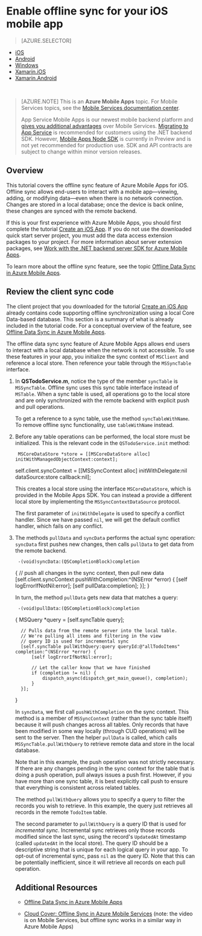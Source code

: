 <properties
    pageTitle="Enable offline sync for your Azure Mobile App (iOS)"
    description="Learn how to use App Service Mobile Apps to cache and sync offline data in your iOS application"
    documentationCenter="ios"
    authors="krisragh"
    manager="dwrede"
    editor=""
    services="app-service\mobile"/>

<tags
    ms.service="app-service-mobile"
    ms.workload="mobile"
    ms.tgt_pltfrm="mobile-ios"
    ms.devlang="objective-c"
    ms.topic="article"
    ms.date="12/01/2015"
    ms.author="krisragh"/>

# Enable offline sync for your iOS mobile app
> [AZURE.SELECTOR]
- [iOS](../articles/app-service-mobile-ios-get-started-offline-data.md)
- [Android](../articles/app-service-mobile-android-get-started-offline-data.md)
- [Windows](../articles/app-service-mobile-windows-store-dotnet-get-started-offline-data.md)
- [Xamarin.iOS](../articles/app-service-mobile-xamarin-ios-get-started-offline-data.md)
- [Xamarin.Android](../articles/app-service-mobile-xamarin-android-get-started-offline-data.md)


&nbsp;  
>[AZURE.NOTE] This is an **Azure Mobile Apps** topic. For Mobile Services topics, see the [Mobile Services documentation center](/documentation/services/mobile-services/).
>
>App Service Mobile Apps is our newest mobile backend platform and [gives you additional advantages](app-service-mobile-value-prop-migration-from-mobile-services.md) over Mobile Services. [Migrating to App Service](app-service-mobile-migrating-from-mobile-services.md) is  recommended for customers using the .NET backend SDK. However, [Mobile Apps Node SDK](https://github.com/azure/azure-mobile-apps-node) is currently in Preview and is not yet recommended for production use. SDK and API contracts are subject to change within minor version releases.


## Overview
This tutorial covers the offline sync feature of Azure Mobile Apps for iOS. Offline sync allows end-users to interact with a mobile app&mdash;viewing, adding, or modifying data&mdash;even when there is no network connection. Changes are stored in a local database; once the device is back online, these changes are synced with the remote backend.

If this is your first experience with Azure Mobile Apps, you should first complete the tutorial [Create an iOS App](../app-service-mobile-ios-get-started.md). If you do not use the downloaded quick start server project, you must add the data access extension packages to your project. For more information about server extension packages, see [Work with the .NET backend server SDK for Azure Mobile Apps](app-service-mobile-dotnet-backend-how-to-use-server-sdk.md). 

To learn more about the offline sync feature, see the topic [Offline Data Sync in Azure Mobile Apps](../app-service-mobile-offline-data-sync.md).

## <a name="review-sync"></a>Review the client sync code
The client project that you downloaded for the tutorial [Create an iOS App](../app-service-mobile-ios-get-started.md) already contains code supporting offline synchronization using a local Core Data-based database. This section is a summary of what is already included in the tutorial code. For a conceptual overview of the feature, see [Offline Data Sync in Azure Mobile Apps](../app-service-mobile-offline-data-sync.md).

The offline data sync sync feature of Azure Mobile Apps allows end users to interact with a local database when the network is not accessible. To use these features in your app, you initialize the sync context of `MSClient` and reference a local store. Then reference your table through the `MSSyncTable` interface.

1. In **QSTodoService.m**, notice the type of the member `syncTable` is `MSSyncTable`. Offline sync uses this sync table interface instead of `MSTable`. When a sync table is used, all operations go to the local store and are only synchronized with the remote backend with explicit push and pull operations.

    To get a reference to a sync table, use the method `syncTableWithName`. To remove offline sync functionality, use `tableWithName` instead.

2. Before any table operations can be performed, the local store must be initialized. This is the relevant code in the `QSTodoService.init` method:

        MSCoreDataStore *store = [[MSCoreDataStore alloc] initWithManagedObjectContext:context];

     self.client.syncContext = [[MSSyncContext alloc] initWithDelegate:nil dataSource:store callback:nil];

    This creates a local store using the interface `MSCoreDataStore`, which is provided in the Mobile Apps SDK. You can instead a provide a different local store by implementing the `MSSyncContextDataSource` protocol.

    The first parameter of `initWithDelegate` is used to specify a conflict handler. Since we have passed `nil`, we will get the default conflict handler, which fails on any conflict.

    <!-- For details on how to implement a custom conflict handler, see the tutorial [Handling conflicts with offline support for Mobile Services]. -->
3. The methods `pullData` and `syncData` performs the actual sync operation: `syncData` first pushes new changes, then calls `pullData` to get data from the remote backend.

        -(void)syncData:(QSCompletionBlock)completion
     {
         // push all changes in the sync context, then pull new data
         [self.client.syncContext pushWithCompletion:^(NSError *error) {
             [self logErrorIfNotNil:error];
             [self pullData:completion];
         }];
     }

    In turn, the method `pullData` gets new data that matches a query:

        -(void)pullData:(QSCompletionBlock)completion
     {
         MSQuery *query = [self.syncTable query];

         // Pulls data from the remote server into the local table.
         // We're pulling all items and filtering in the view
         // query ID is used for incremental sync
         [self.syncTable pullWithQuery:query queryId:@"allTodoItems" completion:^(NSError *error) {
             [self logErrorIfNotNil:error];

             // Let the caller know that we have finished
             if (completion != nil) {
                 dispatch_async(dispatch_get_main_queue(), completion);
             }
         }];
     }

    In `syncData`, we first call `pushWithCompletion` on the sync context. This method is a member of `MSSyncContext` (rather than the sync table itself)  because it will push changes across all tables. Only records that have been modified in some way locally (through CUD operations) will be sent to the server. Then the helper `pullData` is called, which calls `MSSyncTable.pullWithQuery` to retrieve remote data and store in the local database.

    Note that in this example, the push operation was not strictly necessary. If there are any changes pending in the sync context for the table that is doing a push operation, pull always issues a push first. However, if you have more than one sync table, it is best explicitly call push to ensure that everything is consistent across related tables.

    The method `pullWithQuery` allows you to specify a query to filter the records you wish to retrieve. In this example, the query just retrieves all records in the remote `TodoItem` table.

    The second parameter to `pullWithQuery` is a query ID that is used for *incremental sync*. Incremental sync retrieves only those records modified since the last sync, using the record's `UpdatedAt` timestamp (called `updatedAt` in the local store). The query ID should be a descriptive string that is unique for each logical query in your app. To opt-out of incremental sync, pass `nil` as the query ID. Note that this can be potentially inefficient, since it will retrieve all records on each pull operation.

    <!--     >[AZURE.NOTE] To remove records from the device local store when they have been deleted in your mobile service database, you should enable [Soft Delete]. Otherwise, your app should periodically call `MSSyncTable.purgeWithQuery` to purge the local store.
-->
4. In the class `QSTodoService`, the method `syncData` is called after the operations that modify data, `addItem` and `completeItem`. It is also called from `QSTodoListViewController.refresh`, so that the user gets the latest data whenever they perform the refresh gesture. The app also performs a sync on launch, since `QSTodoListViewController.init` calls `refresh`.

    Because `syncData` is called whenever data is modified, this app assumes that the user is online whenever they are editing data. In another section, we will update the app so that users can edit even when they are offline.


## <a name="review-core-data"></a>Review the Core Data model
When using the Core Data offline store, you need to define particular tables and fields in your data model. The sample app already includes a data model with the right format. In this section we will walk through these tables and how they are used.

* Open **QSDataModel.xcdatamodeld**. There are four tables defined--three that are used by the SDK, and one table for the todo items themselves:      * MS_TableOperations: For tracking the items that need to be synchronized with the server
    * MS_TableOperationErrors: For tracking any errors that happen during offline synchronization
    * MS_TableConfig: For tracking the last updated time for the last sync operation for all pull operations
    * TodoItem: For storing the todo items. The system columns **createdAt**, **updatedAt**, and **version** are optional system properties.



> [!NOTE]
> The Azure Mobile Apps SDK reserves column names that being with "**``**". You should not use this prefix on anything other than system columns, otherwise your column names will be modified when using the remote backend.
> 
> 
* When using the offline sync feature, you must define the system tables as shown below.

  ### System Tables
    **MS_TableOperations**

    ![][defining-core-data-tableoperations-entity]

  | Attribute | Type |
| --- | --- |
| id |Integer 64 |
| itemId |String |
| properties |Binary Data |
| table |String |
| tableKind |Integer 16 |

    <br>**MS_TableOperationErrors**

    ![][defining-core-data-tableoperationerrors-entity]

  | Attribute | Type |
| --- | --- |
| id |String |
| operationId |Integer 64 |
| properties |Binary Data |
| tableKind |Integer 16 |

    <br>**MS_TableConfig**

    ![][defining-core-data-tableconfig-entity]

  | Attribute | Type |
| --- | --- |
| id |String |
| key |String |
| keyType |Integer 64 |
| table |String |
| value |String |

  ### Data table
    **TodoItem**

  | Attribute | Type | Note |
| --- | --- | --- |
| id |String, marked required |primary key in remote store |
| complete |Boolean |todo item field |
| text |String |todo item field |
| createdAt |Date |(optional) maps to createdAt system property |
| updatedAt |Date |(optional) maps to updatedAt system property |
| version |String |(optional) used to detect conflicts, maps to version |


## <a name="setup-sync"></a>Change the sync behavior of the app
In this section, you will modify the app so that it does not sync on app start, or when inserting and updating items, but only when the refresh gesture button is performed.

1. In **QSTodoListViewController.m**, change the **viewDidLoad** method to remove the call to `[self refresh]` at the end of the method. Now, the data will not be synced with the server on app start, but instead will be the contents of local store.

2. In **QSTodoService.m**, modify the definition of `addItem` so that it doesn't sync after the item is inserted. Remove the `self syncData` block and replace with the following:

            if (completion != nil) {
             dispatch_async(dispatch_get_main_queue(), completion);
         }
3. Modify the definition of `completeItem` as above; remove the block for `self syncData` and replace with the following:

            if (completion != nil) {
             dispatch_async(dispatch_get_main_queue(), completion);
         }


## <a name="test-app"></a>Test the app
In this section, you will connect to an invalid URL to simulate an offline scenario. When you add data items, they will be held in the local Core Data store, but not synced to the mobile backend.

1. Change the Mobile App URL in **QSTodoService.m** to an invalid URL, and run the app again:

        self.client = [MSClient clientWithApplicationURLString:@"https://sitename.azurewebsites.net.fail"];
2. Add some todo items or complete some items. Quit the simulator (or forcibly close the app) and restart. Verify that your changes have been persisted.

3. View the contents of the remote TodoItem table:

   * For a Node.js backend, go to the [Azure portal](https://portal.azure.com/), and in your Mobile App backend click **Easy Tables** > **TodoItem** to view the contents of the `TodoItem` table.

  * For a .NET backend, view the table contents either with a SQL tool such as SQL Server Management Studio, or a REST client such as Fiddler or Postman.

  Verify that the new items have *not* been synced to the server:


4. Change the URL back to the correct on in **QSTodoService.m** and rerun the app. Perform the refresh gesture by pulling down the list of items. You will see a progress spinner and the text "Syncing...".

5. View the TodoItem data again. The new and changed TodoItems should now appear.


## Summary
In order to support the offline sync feature, we used the `MSSyncTable` interface and initialized `MSClient.syncContext` with a local store. In this case the local store was a Core Data-based database.

When using a Core Data local store, you must define several tables with the [correct system properties](#review-core-data.md).

The normal CRUD operations for Azure Mobile Apps work as if the app is still connected but all the operations occur against the local store.

When we wanted to synchronize the local store with the server, we used the `MSSyncTable.pullWithQuery` and `MSClient.syncContext.pushWithCompletion` methods.

* To push changes to the server, we called `pushWithCompletion`. This method is a member of `MSSyncContext` instead of the sync table because it will push changes across all tables.

   Only records that have been modified in some way locally (through CUD operations) will be sent to the server.

* To pull data from a table on the server to the app, we called `MSSyncTable.pullWithQuery`.

    A pull always issues a push first. This is to ensure all tables in the local store along with relationships remain consistent.

    Note that `pullWithQuery` can by used to filter the data that is stored on the client, by customizing the `query` parameter.

* To enable incremental sync, pass a query ID to `pullWithQuery`. The query ID is used to store the last updated timestamp from the results of the last pull operation. The query ID should be a descriptive string that is unique for each logical query in your app. If the query has a parameter, then the same parameter value has to be part of the query ID.

    If you want to opt out of incremental sync, pass `nil` as the query ID. In this case, all records will be retrieved on every call to `pullWithQuery`, which is potentially inefficient.


<!-- * To remove records from the device local store when they have been deleted in your mobile service database, you should enable [Soft Delete]. Otherwise, your app should periodically call `MSSyncTable.purgeWithQuery` to remove records from the local database, in case they have been deleted in the remote service.
 -->

## Additional Resources
* [Offline Data Sync in Azure Mobile Apps](../app-service-mobile-offline-data-sync.md)

* [Cloud Cover: Offline Sync in Azure Mobile Services](http://channel9.msdn.com/Shows/Cloud+Cover/Episode-155-Offline-Storage-with-Donna-Malayeri) \(note: the video is on Mobile Services, but offline sync works in a similar way in Azure Mobile Apps\)


<!-- URLs. -->


[Create an iOS App]: ../app-service-mobile-ios-get-started.md
[Offline Data Sync in Azure Mobile Apps]: ../app-service-mobile-offline-data-sync.md

[defining-core-data-tableoperationerrors-entity]: ./media/app-service-mobile-ios-get-started-offline-data/defining-core-data-tableoperationerrors-entity.png
[defining-core-data-tableoperations-entity]: ./media/app-service-mobile-ios-get-started-offline-data/defining-core-data-tableoperations-entity.png
[defining-core-data-tableconfig-entity]: ./media/app-service-mobile-ios-get-started-offline-data/defining-core-data-tableconfig-entity.png
[defining-core-data-todoitem-entity]: ./media/app-service-mobile-ios-get-started-offline-data/defining-core-data-todoitem-entity.png

[Cloud Cover: Offline Sync in Azure Mobile Services]: http://channel9.msdn.com/Shows/Cloud+Cover/Episode-155-Offline-Storage-with-Donna-Malayeri
[Azure Friday: Offline-enabled apps in Azure Mobile Services]: http://azure.microsoft.com/en-us/documentation/videos/azure-mobile-services-offline-enabled-apps-with-donna-malayeri/

